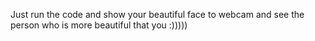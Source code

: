 Just run the code and show your beautiful face to webcam and see the person who is more beautiful that you :)))))